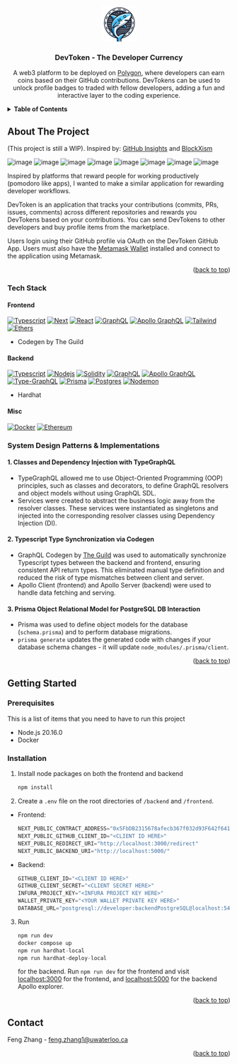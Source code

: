 <a id="readme-top"></a>


<!-- PROJECT LOGO -->
<br />
<div align="center">
  <a href="https://github.com/othneildrew/Best-README-Template">
    <img src="frontend/app/icon.png" alt="Logo" width="80" height="80">
  </a>

  <h3 align="center"><strong>DevToken - The Developer Currency</strong></h3>

  <p align="center">
    A web3 platform to be deployed on <a href="https://polygon.technology/">Polygon</a>, where developers can earn coins based on their GitHub contributions. DevTokens can be used to unlock profile badges to traded with fellow developers, adding a fun and interactive layer to the coding experience. 
    <!-- <br />
    <a href="https://github.com/othneildrew/Best-README-Template"><strong>Explore the docs »</strong></a>
    <br />
    <br />
    <a href="https://github.com/othneildrew/Best-README-Template">View Demo</a>
    ·
    <a href="https://github.com/othneildrew/Best-README-Template/issues/new?labels=bug&template=bug-report---.md">Report Bug</a>
    ·
    <a href="https://github.com/othneildrew/Best-README-Template/issues/new?labels=enhancement&template=feature-request---.md">Request Feature</a> -->
  </p>
</div>



<!-- TABLE OF CONTENTS -->
<details>
  <summary><strong>Table of Contents</strong></summary>
  <ol>
    <li>
      <a href="#about-the-project">About The Project</a>
      <ul>
        <li><a href="#tech-stack">Tech Stack</a></li>
        <li><a href="#tech-stack">System Design Patterns and Implementations</a></li>
      </ul>
    </li>
    <li>
      <a href="#getting-started">Getting Started</a>
      <ul>
        <li><a href="#prerequisites">Prerequisites</a></li>
        <li><a href="#installation">Installation</a></li>
      </ul>
    </li>
    <li><a href="#contact">Contact</a></li>
    <li><a href="#acknowledgments">Acknowledgments</a></li>
  </ol>
</details>



<!-- ABOUT THE PROJECT -->
## About The Project

(This project is still a WIP).
Inspired by: [GitHub Insights](https://github.com/fengzhang789/Github-Insights) and [BlockXism](https://github.com/fengzhang789/BlockXism)
<!-- [![Product Name Screen Shot][product-screenshot]](https://example.com) -->
![image](https://github.com/user-attachments/assets/d876664a-f1b5-4bc4-aba4-dd5da477055d)
![image](https://github.com/user-attachments/assets/90b4221c-7087-4b5f-a415-339ab6f685db)
![image](https://github.com/user-attachments/assets/d0a51753-6316-45a4-818e-29e953750100)
![image](https://github.com/user-attachments/assets/8fae9b37-f591-45a4-af73-4554e15d943b)
![image](https://github.com/user-attachments/assets/96eaeb19-0bb6-42cc-966d-f1994afb5c76)
![image](https://github.com/user-attachments/assets/7229f231-4822-4786-a6ee-c412c55fa1e3)
![image](https://github.com/user-attachments/assets/7108208a-57e5-4422-adbf-fc450b4a6746)
![image](https://github.com/user-attachments/assets/4f607035-b2c3-49f2-a20a-e5489411addc)


Inspired by platforms that reward people for working productively (pomodoro like apps), I wanted to make a similar application for rewarding developer workflows. 

DevToken is an application that tracks your contributions (commits, PRs, issues, comments) across different repositories and rewards you DevTokens based on your contributions. You can send DevTokens to other developers and buy profile items from the marketplace. 

Users login using their GitHub profile via OAuth on the DevToken GitHub App. Users must also have the [Metamask Wallet](https://metamask.io/) installed and connect to the application using Metamask. 

<p align="right">(<a href="#readme-top">back to top</a>)</p>



### Tech Stack

#### Frontend
 [![Typescript][Typescript-shield]][Typescript-url]
 [![Next][Next.js]][Next-url]
 [![React][React.js]][React-url]
 [![GraphQL][GraphQL-shield]][GraphQL-url]
 [![Apollo GraphQL][Apollo-GraphQL-shield]][Apollo-GraphQL-url]
 [![Tailwind][Tailwind-shield]][Tailwind-url]
 [![Ethers][Ethers-shield]][Ethers-url]
 * Codegen by The Guild

#### Backend
 [![Typescript][Typescript-shield]][Typescript-url]
 [![Nodejs][Node-shield]][Node-url]
 [![Solidity][Solidity-shield]][Solidity-url]
 [![GraphQL][GraphQL-shield]][GraphQL-url]
 [![Apollo GraphQL][Apollo-GraphQL-shield]][Apollo-GraphQL-url]
 [![Type-GraphQL][Type-GraphQL-shield]][Type-GraphQL-url]
 [![Prisma][Prisma-shield]][Prisma-url]
 [![Postgres][Postgres-shield]][Postgres-url]
 [![Nodemon][Nodemon-shield]][Nodemon-url]
 * Hardhat
 
#### Misc
 [![Docker][Docker-shield]][Docker-url]
 [![Ethereum][Ethereum-shield]][Ethereum-url]

### System Design Patterns & Implementations

#### 1. Classes and Dependency Injection with TypeGraphQL
- TypeGraphQL allowed me to use Object-Oriented Programming (OOP) principles, such as classes and decorators, to define GraphQL resolvers and object models without using GraphQL SDL.
- Services were created to abstract the business logic away from the resolver classes. These services were instantiated as singletons and injected into the corresponding resolver classes using Dependency Injection (DI).

#### 2. Typescript Type Synchronization via Codegen
- GraphQL Codegen by [The Guild](https://the-guild.dev/graphql/codegen) was used to automatically synchronize Typescript types between the backend and frontend, ensuring consistent API return types. This eliminated manual type definition and reduced the risk of type mismatches between client and server.
- Apollo Client (frontend) and Apollo Server (backend) were used to handle data fetching and serving. 

#### 3. Prisma Object Relational Model for PostgreSQL DB Interaction
- Prisma was used to define object models for the database (`schema.prisma`) and to perform database migrations.
- `prisma generate` updates the generated code with changes if your database schema changes - it will update `node_modules/.prisma/client`.

<p align="right">(<a href="#readme-top">back to top</a>)</p>


<!-- GETTING STARTED -->
## Getting Started


### Prerequisites

This is a list of items that you need to have to run this project
* Node.js 20.16.0
* Docker

### Installation

1. Install node packages on both the frontend and backend
    ```sh
    npm install
    ```

2. Create a `.env` file on the root directories of `/backend` and `/frontend`. 
- Frontend:
   ```js
  NEXT_PUBLIC_CONTRACT_ADDRESS="0x5FbDB2315678afecb367f032d93F642f64180aa3" 
  NEXT_PUBLIC_GITHUB_CLIENT_ID="<CLIENT ID HERE>"
  NEXT_PUBLIC_REDIRECT_URI="http://localhost:3000/redirect"
  NEXT_PUBLIC_BACKEND_URI="http://localhost:5000/"
   ```
   
- Backend:
  ```js
  GITHUB_CLIENT_ID="<CLIENT ID HERE>"
  GITHUB_CLIENT_SECRET="<CLIENT SECRET HERE>"
  INFURA_PROJECT_KEY="<INFURA PROJECT KEY HERE>"
  WALLET_PRIVATE_KEY="<YOUR WALLET PRIVATE KEY HERE>"
  DATABASE_URL="postgresql://developer:backendPostgreSQL@localhost:5432/devtoken"
  ```

3. Run 
    ```js
    npm run dev
    docker compose up
    npm run hardhat-local
    npm run hardhat-deploy-local
    ``` 
    for the backend. Run `npm run dev` for the frontend and visit [localhost:3000](http://localhost:3000/) for the frontend, and [localhost:5000](http://localhost:5000/) for the backend Apollo explorer.

<p align="right">(<a href="#readme-top">back to top</a>)</p>


<!-- CONTACT -->
## Contact

Feng Zhang - [feng.zhang1@uwaterloo.ca](mailto:feng.zhang1@uwaterloo.ca)

<p align="right">(<a href="#readme-top">back to top</a>)</p>

<!-- 
<!-- ACKNOWLEDGMENTS -->
<!-- ## Acknowledgments

Use this space to list resources you find helpful and would like to give credit to. I've included a few of my favorites to kick things off!

* [Choose an Open Source License](https://choosealicense.com)
* [GitHub Emoji Cheat Sheet](https://www.webpagefx.com/tools/emoji-cheat-sheet)
* [Malven's Flexbox Cheatsheet](https://flexbox.malven.co/)
* [Malven's Grid Cheatsheet](https://grid.malven.co/)
* [Img Shields](https://shields.io)
* [GitHub Pages](https://pages.github.com)
* [Font Awesome](https://fontawesome.com)
* [React Icons](https://react-icons.github.io/react-icons/search)

<p align="right">(<a href="#readme-top">back to top</a>)</p> --> 



<!-- MARKDOWN LINKS & IMAGES -->
<!-- https://www.markdownguide.org/basic-syntax/#reference-style-links -->
[contributors-shield]: https://img.shields.io/github/contributors/othneildrew/Best-README-Template.svg?style=for-the-badge
[contributors-url]: https://github.com/othneildrew/Best-README-Template/graphs/contributors
[forks-shield]: https://img.shields.io/github/forks/othneildrew/Best-README-Template.svg?style=for-the-badge
[forks-url]: https://github.com/othneildrew/Best-README-Template/network/members
[stars-shield]: https://img.shields.io/github/stars/othneildrew/Best-README-Template.svg?style=for-the-badge
[stars-url]: https://github.com/othneildrew/Best-README-Template/stargazers
[issues-shield]: https://img.shields.io/github/issues/othneildrew/Best-README-Template.svg?style=for-the-badge
[issues-url]: https://github.com/othneildrew/Best-README-Template/issues
[license-shield]: https://img.shields.io/github/license/othneildrew/Best-README-Template.svg?style=for-the-badge
[license-url]: https://github.com/othneildrew/Best-README-Template/blob/master/LICENSE.txt
[linkedin-shield]: https://img.shields.io/badge/-LinkedIn-black.svg?style=for-the-badge&logo=linkedin&colorB=555
[linkedin-url]: https://linkedin.com/in/othneildrew
[product-screenshot]: images/screenshot.png
[Next.js]: https://img.shields.io/badge/next.js-000000?style=for-the-badge&logo=nextdotjs&logoColor=white
[Next-url]: https://nextjs.org/
[React.js]: https://img.shields.io/badge/React-20232A?style=for-the-badge&logo=react&logoColor=61DAFB
[React-url]: https://reactjs.org/

[GraphQL-shield]: https://img.shields.io/badge/GraphQl-E10098?style=for-the-badge&logo=graphql&logoColor=white
[GraphQL-url]: https://graphql.org/

[Apollo-GraphQL-shield]: https://img.shields.io/badge/-ApolloGraphQL-311C87?style=for-the-badge&logo=apollo-graphql
[Apollo-GraphQL-url]: https://www.apollographql.com/

[Typescript-shield]: https://img.shields.io/badge/typescript-%23007ACC.svg?style=for-the-badge&logo=typescript&logoColor=white
[Typescript-url]: https://www.typescriptlang.org/

[Tailwind-shield]: https://img.shields.io/badge/tailwindcss-%2338B2AC.svg?style=for-the-badge&logo=tailwind-css&logoColor=white
[Tailwind-url]: https://tailwindcss.com/

[Type-GraphQL-shield]: https://img.shields.io/badge/-TypeGraphQL-%23C04392?style=for-the-badge
[Type-GraphQL-url]: https://typegraphql.com/

[Docker-shield]: https://img.shields.io/badge/docker-%230db7ed.svg?style=for-the-badge&logo=docker&logoColor=white
[Docker-url]: https://www.docker.com/

[Prisma-shield]: https://img.shields.io/badge/Prisma-3982CE?style=for-the-badge&logo=Prisma&logoColor=white
[Prisma-url]: https://www.prisma.io/

[Postgres-shield]: https://img.shields.io/badge/postgres-%23316192.svg?style=for-the-badge&logo=postgresql&logoColor=white
[Postgres-url]: https://www.postgresql.org/

[Node-shield]: https://img.shields.io/badge/node.js-6DA55F?style=for-the-badge&logo=node.js&logoColor=white
[Node-url]: https://nodejs.org/en

[Nodemon-shield]: https://img.shields.io/badge/NODEMON-%23323330.svg?style=for-the-badge&logo=nodemon&logoColor=%BBDEAD
[Nodemon-url]: https://www.npmjs.com/package/nodemon

[Ethereum-shield]: https://img.shields.io/badge/Ethereum-3C3C3D?style=for-the-badge&logo=Ethereum&logoColor=white
[Ethereum-url]: https://ethereum.org/en/

[Ethers-shield]: https://img.shields.io/badge/ETHERS.JS-red?style=for-the-badge&logo=ethers&logoColor=%23FFFFFF&logoSize=auto&color=%2324359f
[Ethers-url]: https://docs.ethers.org/v5/

[Solidity-shield]: https://img.shields.io/badge/Solidity-%23363636.svg?style=for-the-badge&logo=solidity&logoColor=white
[Solidity-url]: https://soliditylang.org/


